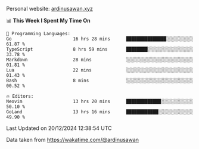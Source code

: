 Personal website: [ardinusawan.xyz](https://ardinusawan.xyz)

<!--START_SECTION:waka-->
📊 **This Week I Spent My Time On** 

```text
💬 Programming Languages: 
Go                       16 hrs 28 mins      ███████████████░░░░░░░░░░   61.87 % 
TypeScript               8 hrs 59 mins       ████████░░░░░░░░░░░░░░░░░   33.78 % 
Markdown                 28 mins             ░░░░░░░░░░░░░░░░░░░░░░░░░   01.81 % 
Lua                      22 mins             ░░░░░░░░░░░░░░░░░░░░░░░░░   01.43 % 
Bash                     8 mins              ░░░░░░░░░░░░░░░░░░░░░░░░░   00.52 % 

🔥 Editors: 
Neovim                   13 hrs 20 mins      █████████████░░░░░░░░░░░░   50.10 % 
GoLand                   13 hrs 16 mins      ████████████░░░░░░░░░░░░░   49.90 % 
```


 Last Updated on 20/12/2024 12:38:54 UTC
<!--END_SECTION:waka-->
Data taken from https://wakatime.com/@ardinusawan
